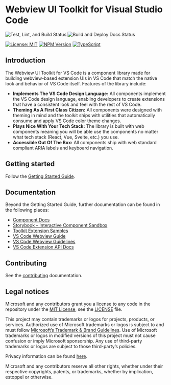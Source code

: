 # Webview UI Toolkit for Visual Studio Code

![Test, Lint, and Build Status](https://github.com/microsoft/vscode-webview-ui-toolkit/actions/workflows/ci.yml/badge.svg)
![Build and Deploy Docs Status](https://github.com/microsoft/vscode-webview-ui-toolkit/actions/workflows/docs-cd.yml/badge.svg)

[![License: MIT](https://img.shields.io/badge/License-MIT-brightgreen)](https://opensource.org/licenses/MIT)
[![NPM Version](https://img.shields.io/badge/npm-v0.6.1-blue)](https://github.com/microsoft/vscode-webview-ui-toolkit)
[![TypeScript](https://img.shields.io/badge/%3C%2F%3E-TypeScript-blue)](https://www.typescriptlang.org/)

## Introduction

The Webview UI Toolkit for VS Code is a component library made for building webview-based extension UIs in VS Code that match the native look and behavior of VS Code itself. Features of the library include:

-   **Implements The VS Code Design Language:** All components implement the VS Code design language, enabling developers to create extensions that have a consistent look and feel with the rest of VS Code.
-   **Theming As A First Class Citizen:** All components were designed with theming in mind and the toolkit ships with utilities that automatically consume and apply VS Code color theme changes.
-   **Plays Nice With Your Tech Stack:** The library is built with web components meaning you will be able use the components no matter what tech stack (React, Vue, Svelte, etc.) you use.
-   **Accessible Out Of The Box:** All components ship with web standard compliant ARIA labels and keyboard navigation.

## Getting started

Follow the [Getting Started Guide](./docs/getting-started.md).

## Documentation

Beyond the Getting Started Guide, further documentation can be found in the following places:

-   [Component Docs](./docs/components.md)
-   [Storybook – Interactive Component Sandbox](https://microsoft.github.io/vscode-webview-ui-toolkit/)
-   [Toolkit Extension Samples](https://github.com/microsoft/vscode-webview-ui-toolkit-samples)
-   [VS Code Webview Guide](https://code.visualstudio.com/api/extension-guides/webview)
-   [VS Code Webview Guidelines](https://code.visualstudio.com/api/references/extension-guidelines#webviews)
-   [VS Code Extension API Docs](https://code.visualstudio.com/api)

## Contributing

See the [contributing](./CONTRIBUTING.md) documentation.

## Legal notices

Microsoft and any contributors grant you a license to any code in the repository under the [MIT License](https://opensource.org/licenses/MIT), see the [LICENSE](LICENSE) file.

This project may contain trademarks or logos for projects, products, or services. Authorized use of Microsoft trademarks or logos is subject to and must follow [Microsoft’s Trademark & Brand Guidelines](https://www.microsoft.com/en-us/legal/intellectualproperty/trademarks). Use of Microsoft trademarks or logos in modified versions of this project must not cause confusion or imply Microsoft sponsorship. Any use of third-party trademarks or logos are subject to those third-party’s policies.

Privacy information can be found [here](https://privacy.microsoft.com/en-us/).

Microsoft and any contributors reserve all other rights, whether under their respective copyrights, patents, or trademarks, whether by implication, estoppel or otherwise.
